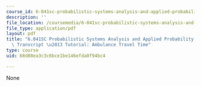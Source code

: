 ```yaml
---
course_id: 6-041sc-probabilistic-systems-analysis-and-applied-probability-fall-2013
description: ''
file_location: /coursemedia/6-041sc-probabilistic-systems-analysis-and-applied-probability-fall-2013/68d88ea3c3c6bce1be146efda0f94bc4_MIT6_041SCF13_No_25_Ch4_Ambulance_300k.pdf
file_type: application/pdf
layout: pdf
title: "6.041SC Probabilistic Systems Analysis and Applied Probability, Fall 2013\
  \ Transcript \u2013 Tutorial: Ambulance Travel Time"
type: course
uid: 68d88ea3c3c6bce1be146efda0f94bc4

---
```

None